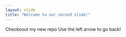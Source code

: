 ```yaml
---
layout: slide
title: "Welcome to our second slide!"
---
```

Checkoout 
my 
new 
repo
Use the left arrow to go back!

